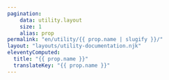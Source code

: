 ```yaml
---
pagination:
    data: utility.layout
    size: 1
    alias: prop
permalink: "en/utility/{{ prop.name | slugify }}/"
layout: "layouts/utility-documentation.njk"
eleventyComputed:
  title: "{{ prop.name }}"
  translateKey: "{{ prop.name }}"
---
```

